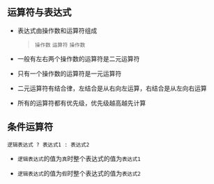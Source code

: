 ## 运算符与表达式

* 表达式由操作数和运算符组成
    > `操作数` `运算符` `操作数`

* 一般有左右两个操作数的运算符是二元运算符

* 只有一个操作数的运算符是一元运算符

* 二元运算符有结合律，左结合是从右向左运算，右结合是从左向右运算

* 所有的运算符都有优先级，优先级越高越先计算

## 条件运算符
```
逻辑表达式 ? 表达式1 : 表达式2
```
* `逻辑表达式`的值为`真`时整个表达式的值为`表达式1`

* `逻辑表达式`的值为`假`时整个表达式的值为`表达式2`
